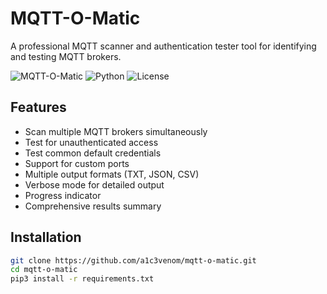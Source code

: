 # MQTT-O-Matic

A professional MQTT scanner and authentication tester tool for identifying and testing MQTT brokers.

![MQTT-O-Matic](https://img.shields.io/badge/Version-1.0.0-blue.svg)
![Python](https://img.shields.io/badge/Python-3.6%2B-green.svg)
![License](https://img.shields.io/badge/License-MIT-lightgrey.svg)

## Features

- Scan multiple MQTT brokers simultaneously
- Test for unauthenticated access
- Test common default credentials
- Support for custom ports
- Multiple output formats (TXT, JSON, CSV)
- Verbose mode for detailed output
- Progress indicator
- Comprehensive results summary

## Installation

```bash
git clone https://github.com/a1c3venom/mqtt-o-matic.git
cd mqtt-o-matic
pip3 install -r requirements.txt
